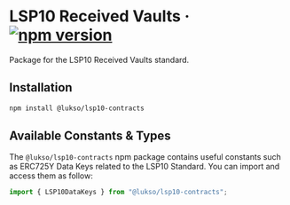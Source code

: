 # LSP10 Received Vaults &middot; [![npm version](https://img.shields.io/npm/v/@lukso/lsp10-contracts.svg?style=flat)](https://www.npmjs.com/package/@lukso/lsp10-contracts)

Package for the LSP10 Received Vaults standard.

## Installation

```bash
npm install @lukso/lsp10-contracts
```

## Available Constants & Types

The `@lukso/lsp10-contracts` npm package contains useful constants such as ERC725Y Data Keys related to the LSP10 Standard. You can import and access them as follow:

```js
import { LSP10DataKeys } from "@lukso/lsp10-contracts";
```
